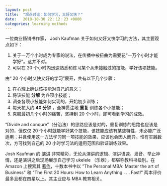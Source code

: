 ```yaml
---
layout: post
title:  "观点讨论：如何学习，又好又快？"
date:   2018-10-30 22：12：23 +0800
categories: learning methods
---
```


一位商业畅销书作家， Josh Kaufman 关于如何又好又快学习的方法，其主要观点如下：

1. 关于一万个小时成为专家的说法，在传播中被扭曲为需要花“一万个小时才能学好”。这并不对。
2. 可以在 20 个小时内迅速熟悉和练习某个从未接触过的技能，学好该项技能。

由“ 20 个小时又快又好的学习”展开，共有以下几个步骤：

1. 在心理上确认该技能对自己的意义；
2. 将该技能 **分解** 为各项小技能；
3. 调查各项小技能如何实现的，开始初步训练；
4. 每天花大约 **40 分钟** ，全神贯注地 **重复** 训练各个小技能；
5. 克服最初几个小时的痛苦，坚持到 20 个小时，即可看到学习的成效。

“Divide and conqure”（分治法）的思路应该是对的，重复训练的思路也应该是对的，但仅仅 20 个小时就能学好某个技能，该技能应该有某些特性，未必能广泛适用；并且使用这一方法学习同一项技能的效果，应该也会因人而异。惟有实践数次，方可找到自己的 20 小时学习法的适用范围和验证训练效果。

Josh Kaufman 的 [演讲](https://www.youtube.com/watch?v=EtJy69cEOtQ) 非常精彩，无论从演讲的逻辑、演讲语速、发音、举止神情，还是演讲之后现场展示自己学习 ukelele （乐器），都堪称教科书级别。在 Amazon 上搜索其 [著作](https://www.amazon.com/Josh-Kaufman/e/B003UOZ57Q)，十数本书中以 "The Personal MBA: Master the art of Business" 和 "The First 20 Hours: How to Learn Anything . . . Fast!" 两本评价最多且都在四星以上。其主业应与 MBA 教育相关。

